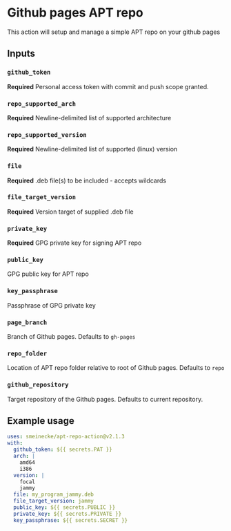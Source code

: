 # Github pages APT repo

This action will setup and manage a simple APT repo on your github pages

## Inputs

### `github_token`

**Required** Personal access token with commit and push scope granted.

### `repo_supported_arch`

**Required** Newline-delimited list of supported architecture

### `repo_supported_version`

**Required** Newline-delimited list of supported (linux) version

### `file`

**Required** .deb file(s) to be included - accepts wildcards

### `file_target_version`

**Required** Version target of supplied .deb file

### `private_key`

**Required** GPG private key for signing APT repo

### `public_key`

GPG public key for APT repo

### `key_passphrase`

Passphrase of GPG private key

### `page_branch`

Branch of Github pages. Defaults to `gh-pages`

### `repo_folder`

Location of APT repo folder relative to root of Github pages. Defaults to `repo`

### `github_repository`

Target repository of the Github pages. Defaults to current repository.

## Example usage

```yaml
uses: smeinecke/apt-repo-action@v2.1.3
with:
  github_token: ${{ secrets.PAT }}
  arch: |
    amd64
    i386
  version: |
    focal
    jammy
  file: my_program_jammy.deb
  file_target_version: jammy
  public_key: ${{ secrets.PUBLIC }}
  private_key: ${{ secrets.PRIVATE }}
  key_passphrase: ${{ secrets.SECRET }}
```
